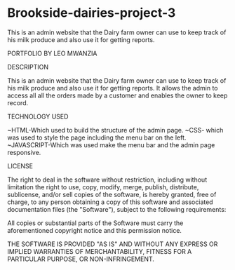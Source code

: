 # Brookside-dairies-project-3
This is an admin website that the Dairy farm owner can use to keep track of his milk produce and also use it for getting reports.

PORTFOLIO BY LEO MWANZIA


DESCRIPTION

This is an admin website that the Dairy farm owner can use to keep track of his milk produce and also use it for getting reports. It allows the admin to access all
all the orders made by a customer and enables the owner to keep record.

TECHNOLOGY USED

~HTML-Which used to build the structure of the admin page.
~CSS- which was used to style the page including the menu bar on the left.
~JAVASCRIPT-Which was used make the menu bar and the admin page responsive.

LICENSE

The right to deal in the software without restriction, including without limitation the right to use, copy, modify, merge, publish, distribute, sublicense, and/or sell copies of the software, is hereby granted, free of charge,
to any person obtaining a copy of this software and associated documentation files (the "Software"), subject to the following requirements:

All copies or substantial parts of the Software must carry the aforementioned copyright notice and this permission notice.

THE SOFTWARE IS PROVIDED "AS IS" AND WITHOUT ANY EXPRESS OR IMPLIED WARRANTIES OF MERCHANTABILITY, FITNESS FOR A PARTICULAR PURPOSE,
OR NON-INFRINGEMENT.
